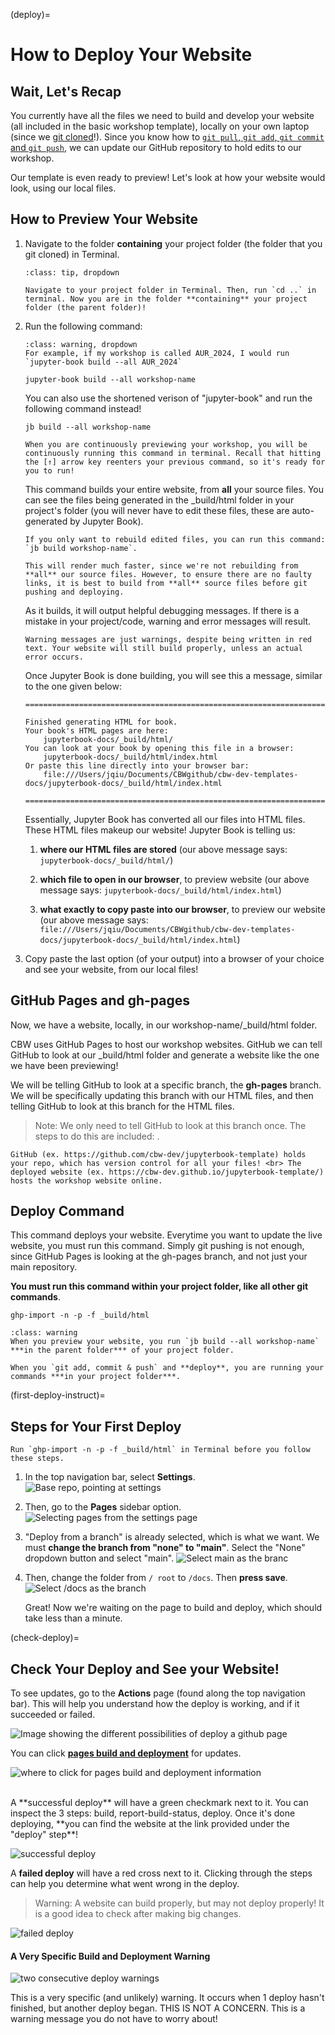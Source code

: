 (deploy)= 
# How to Deploy Your Website


## Wait, Let's Recap

You currently have all the files we need to build and develop your website (all included in the basic workshop template), locally on your own laptop (since we [git cloned](git-clone)!). Since you know how to [`git pull`, `git add`, `git commit` and `git push`](git-commands), we can update our GitHub repository to hold edits to our workshop.

Our template is even ready to preview! Let's look at how your website would look, using our local files.

<!-- Hmmm, maybe this should be a separate section -->

## How to Preview Your Website

1. Navigate to the folder **containing** your project folder (the folder that you git cloned) in Terminal.

    ```{admonition} Alternatively, ...
    :class: tip, dropdown

    Navigate to your project folder in Terminal. Then, run `cd ..` in terminal. Now you are in the folder **containing** your project folder (the parent folder)!
    ```

2. Run the following command:

    ```{admonition} CHANGE "workshop-name" TO YOUR WORKSHOP NAME
    :class: warning, dropdown
    For example, if my workshop is called AUR_2024, I would run `jupyter-book build --all AUR_2024`
    ```

    ```
    jupyter-book build --all workshop-name
    ```

    You can also use the shortened verison of "jupyter-book" and run the following command instead!

    ```
    jb build --all workshop-name
    ```

    ```{tip}
    When you are continuously previewing your workshop, you will be continuously running this command in terminal. Recall that hitting the [↑] arrow key reenters your previous command, so it's ready for you to run!
    ```


    This command builds your entire website, from **all** your source files. You can see the files being generated in the _build/html folder in your project's folder (you will never have to edit these files, these are auto-generated by Jupyter Book).
    
    ```{tip}
    If you only want to rebuild edited files, you can run this command: `jb build workshop-name`.

    This will render much faster, since we're not rebuilding from **all** our source files. However, to ensure there are no faulty links, it is best to build from **all** source files before git pushing and deploying.
    ```

    As it builds, it will output helpful debugging messages. If there is a mistake in your project/code, warning and error messages will result. 

    ```{note}
    Warning messages are just warnings, despite being written in red text. Your website will still build properly, unless an actual error occurs.
    ```

    Once Jupyter Book is done building, you will see this a message, similar to the one given below:

    ```
    ===============================================================================

    Finished generating HTML for book.
    Your book's HTML pages are here:
        jupyterbook-docs/_build/html/
    You can look at your book by opening this file in a browser:
        jupyterbook-docs/_build/html/index.html
    Or paste this line directly into your browser bar:
        file:///Users/jqiu/Documents/CBWgithub/cbw-dev-templates-docs/jupyterbook-docs/_build/html/index.html            

    ===============================================================================
    ```

    Essentially, Jupyter Book has converted all our files into HTML files. These HTML files makeup our website! Jupyter Book is telling us:

    1) **where our HTML files are stored** (our above message says: `jupyterbook-docs/_build/html/`)
    
    2) **which file to open in our browser**, to preview website (our above message says: `jupyterbook-docs/_build/html/index.html`)

    3) **what exactly to copy paste into our browser**, to preview our website (our above message says: `file:///Users/jqiu/Documents/CBWgithub/cbw-dev-templates-docs/jupyterbook-docs/_build/html/index.html`)
    
3. Copy paste the last option (of your output) into a browser of your choice and see your website, from our local files!

## GitHub Pages and gh-pages

Now, we have a website, locally, in our workshop-name/_build/html folder.

CBW uses GitHub Pages to host our workshop websites. GitHub we can tell GitHub to look at our _build/html folder and generate a website like the one we have been previewing!

We will be telling GitHub to look at a specific branch, the **gh-pages** branch. We will be specifically updating this branch with our HTML files, and then telling GitHub to look at this branch for the HTML files.

> Note: We only need to tell GitHub to look at this branch once. The steps to do this are included: [](first-deploy-instruct).

```{admonition} Distinction
GitHub (ex. https://github.com/cbw-dev/jupyterbook-template) holds your repo, which has version control for all your files! <br> The deployed website (ex. https://cbw-dev.github.io/jupyterbook-template/) hosts the workshop website online.
```

## Deploy Command

This command deploys your website. Everytime you want to update the live website, you must run this command. Simply git pushing is not enough, since GitHub Pages is looking at the gh-pages branch, and not just your main repository.

**You must run this command within your project folder, like all other git commands**.

```
ghp-import -n -p -f _build/html
```

```{admonition} **BEWARE!**
:class: warning
When you preview your website, you run `jb build --all workshop-name` ***in the parent folder*** of your project folder.

When you `git add, commit & push` and **deploy**, you are running your commands ***in your project folder***.
```

(first-deploy-instruct)=
## Steps for Your First Deploy

```{note}
Run `ghp-import -n -p -f _build/html` in Terminal before you follow these steps.
```

1. In the top navigation bar, select **Settings**.
![Base repo, pointing at settings](../img/git-instruct/github-settings.png)

2. Then, go to the **Pages** sidebar option.
![Selecting pages from the settings page](../img/git-instruct/github-select-pages.png)

3. "Deploy from a branch" is already selected, which is what we want. We must **change the branch from "none" to "main"**. Select the "None" dropdown button and select "main".
![Select main as the branc](../img/git-instruct/github-deploy-main.png)

4. Then, change the folder from `/ root` to `/docs`. Then **press save**.
![Select /docs as the branch](../img/git-instruct/github-deploy-docs.png)
    
    Great! Now we're waiting on the page to build and deploy, which should take less than a minute.
  
(check-deploy)=
## Check Your Deploy and See your Website!
        
To see updates, go to the **Actions** page (found along the top navigation bar). This will help you understand how the deploy is working, and if it succeeded or failed.

![Image showing the different possibilities of deploy a github page](../img/git-instruct/github-pages-actions-explained.png)

You can click <u>**pages build and deployment**</u> for updates.

![where to click for pages build and deployment information](../img/git-instruct/pages-build-and-deployment.png)

<br>
A **successful deploy** will have a green checkmark next to it. You can inspect the 3 steps: build, report-build-status, deploy. Once it's done deploying, **you can find the website at the link provided under the "deploy" step**!

![successful deploy](../img/git-instruct/successful-deploy.png)

A **failed deploy** will have a red cross next to it. Clicking through the steps can help you determine what went wrong in the deploy.

> Warning: A website can build properly, but may not deploy properly! It is a good idea to check after making big changes.

![failed deploy](../img/git-instruct/failed-deploy.png)

#### A Very Specific Build and Deployment Warning

![two consecutive deploy warnings](../img/git-instruct/exclamation-point-deploy-warning.png)

This is a very specific (and unlikely) warning. It occurs when 1 deploy hasn't finished, but another deploy began. THIS IS NOT A CONCERN. This is a warning message you do not have to worry about!